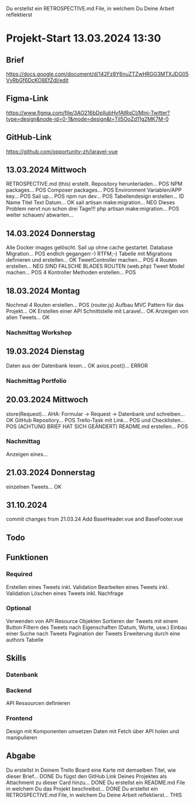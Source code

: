 Du erstellst ein RETROSPECTIVE.md File, in welchem Du Deine Arbeit reflektierst
# Projekt-Start 13.03.2024 13:30
## Brief
https://docs.google.com/document/d/142Fz8Y6nuZTZwHRGG3MTXJDG05VvRbGf6DcKO8EfZdI/edit

## Figma-Link
https://www.figma.com/file/3AO216bDpIIubHvfAtRqCI/Mini-Twitter?type=design&node-id=0-1&mode=design&t=TiI5OoZd11g2MK7M-0

## GitHub-Link
https://github.com/opportunity-zh/laravel-vue

## 13.03.2024 Mittwoch
RETROSPECTIVE.md (this) erstellt. 
Repository herunterladen... POS
NPM packages... POS
Composer packages... POS
Environment Variablen/APP key... POS
Sail up... POS npm run dev... POS
Tabellendesign erstellen... ID Name Titel Text Datum... OK
sail artisan make:migration... NEG  Dieses Problem nervt nun schon drei Tage!!!
php artisan make:migration... POS   weiter schauen/ abwarten...

## 14.03.2024 Donnerstag
Alle Docker images gelöscht. 
Sail up ohne cache gestartet. 
Database Migration... POS             endlich gegangen:-) RTFM;-)
Tabelle mit Migrations definieren und erstellen... OK
TweetController machen... POS
4 Routen erstellen... NEG             SIND FALSCHE BLADES ROUTEN (web.php)
Tweet Model machen... POS
4 Kontroller Methoden erstellen... POS

## 18.03.2024 Montag
Nochmal 4 Routen erstellen... POS     (router.js)
Aufbau MVC Pattern für das Projekt... OK
Erstellen einer API Schnittstelle mit Laravel... OK
Anzeigen von allen Tweets... OK
### Nachmittag Workshop

## 19.03.2024 Dienstag
Daten aus der Datenbank lesen... OK
axios.post()... ERROR
### Nachmittag Portfolio

## 20.03.2024 Mittwoch
store(Request)... AHA: Formular -> Request -> Datenbank
und schreiben... OK
GitHub Repository... POS
Trello-Task mit Link... POS und Checklisten... POS (ACHTUNG BRIEF HAT SICH GEÄNDERT)
README.md erstellen... POS
### Nachmittag
Anzeigen eines... 

## 21.03.2024 Donnerstag
einzelnen Tweets... OK

## 31.10.2024
commit changes from 21.03.24
Add BaseHeader.vue and BaseFooter.vue

## Todo
## Funktionen
### Required
Erstellen eines Tweets inkl. Validation
Bearbeiten eines Tweets inkl. Validation
Löschen eines Tweets inkl. Nachfrage

### Optional
Verwenden von API Resource Objekten
Sortieren der Tweets mit einem Button
Filtern des Tweets nach Eigenschaften (Datum, Worte, usw.)
Einbau einer Suche nach Tweets
Pagination der Tweets
Erweiterung durch eine authors Tabelle


## Skills
### Datenbank

### Backend
API Ressourcen definieren

### Frontend
Design mit Komponenten umsetzen
Daten mit Fetch über API holen und manipulieren

## Abgabe
Du erstellst in Deinem Trello Board eine Karte mit demselben Titel, wie dieser Brief... DONE
Du fügst den GitHub Link Deines Projektes als Attachment zu dieser Card hinzu... DONE
Du erstellst ein README.md File in welchem Du das Projekt beschreibst... DONE
Du erstellst ein RETROSPECTIVE.md File, in welchem Du Deine Arbeit reflektierst... THIS

